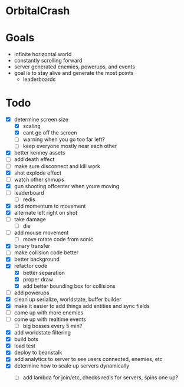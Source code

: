 OrbitalCrash
======


Goals
===

* infinite horizontal world
* constantly scrolling forward
* server generated enemies, powerups, and events
* goal is to stay alive and generate the most points 
  * leaderboards


Todo
===

 * [x] determine screen size
    * [x] scaling
    * [x] cant go off the screen
    * [ ] warning when you go too far left?
    * [ ] keep everyone mostly near each other
 * [x] better kenney assets
 * [ ] add death effect
 * [ ] make sure disconnect and kill work
 * [x] shot explode effect
 * [ ] watch other shmups
 * [x] gun shooting offcenter when youre moving
 * [ ] leaderboard
    * [ ] redis
 * [x] add momentum to movement
 * [x] alternate left right on shot
 * [ ] take damage
    * [ ] die
 * [ ] add mouse movement
    * [ ] move rotate code from sonic
 * [x] binary transfer
 * [ ] make collision code better
 * [x] better background
 * [x] refactor code
     * [x] better separation
     * [x] proper draw
     * [x] add better bounding box for collisions 
 * [ ] add powerups
 * [x] clean up serialize, worldstate, buffer builder
 * [x] make it easier to add things add entities and sync fields
 * [ ] come up with more enemies
 * [ ] come up with realtime events
    * [ ] big bosses every 5 min?
 * [x] add worldstate filtering
 * [x] build bots
 * [x] load test
 * [x] deploy to beanstalk
 * [x] add analytics to server to see users connected, enemies, etc
 * [x] determine how to scale up servers dynamically
    * [ ] add lambda for join/etc, checks redis for servers, spins one up?
 

